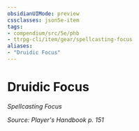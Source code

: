 ```yaml
---
obsidianUIMode: preview
cssclasses: json5e-item
tags:
- compendium/src/5e/phb
- ttrpg-cli/item/gear/spellcasting-focus
aliases: 
- "Druidic Focus"
---
```

# Druidic Focus
*Spellcasting Focus*  


*Source: Player's Handbook p. 151*